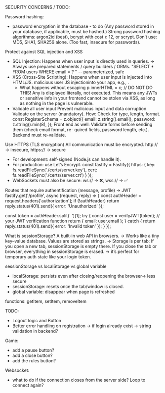
SECURITY CONCERNS / TODO:

Password hashing: 
- password encryption in the database - to do (Any password stored in your database, if applicable, must be hashed.)
  Strong password hashing algorithms: argon2id (best), bcrypt with cost ≥ 12, or scrypt.
  Don’t use: MD5, SHA1, SHA256 alone. (Too fast, insecure for passwords).

Protect against SQL injection and XSS
- SQL Injection: Happens when user input is directly used in queries.
  -> Always use prepared statements / query builders / ORMs.
  "SELECT * FROM users WHERE email = ? " -- parameterized, safe
- XSS (Cross-Site Scripting): Happens when user input is injected into HTML/JS.
  malicious user JS injectioninto your app, e.g., <script>alert('hacked')</script>.
  - What happens without escaping
    p.innerHTML = c; // DO NOT DO THIS!
    Any <script> in c would execute immediately → XSS attack.
  How you fight it:
  - Sanitize input: remove or escape HTML tags before storing or rendering.
    + Backend sanitizes/escapes stored data → stops persistent XSS
    (import sanitizeHtml from 'sanitize-html';
    const safeText = sanitizeHtml(text, {
      allowedTags: [], // remove all HTML tags
      allowedAttributes: {}
    });)
  - Escape output: when displaying user-generated content in HTML, escape <, >, " etc.
    + Frontend escapes or uses frameworks that auto-escape (React, Vue) → stops reflected XSS
  	// Escape user input by using textContent
      p.textContent = c;
  	Using textContent is the vanilla JS equivalent of what React/Vue auto-escaping does. 
  	It ensures any text you insert is treated as literal text, not HTML, so scripts won’t run.
  - Escaping stops XSS
    Using textContent (vanilla JS) ensures that <script>alert('XSS')</script> is 
    displayed literally, not executed. This means any JWTs or sensitive info in your 
    frontend cannot be stolen via XSS, as long as nothing in the page is vulnerable.
- Validate all user input
  Prevent malicious input and data corruption. Validate on the server (mandatory).
  How: Check for type, length, format.
  const RegisterSchema = z.object({
    email: z.string().email(),
    password: z.string().min(8),
  });
  Front end as well: Validate forms before sending them (check email format, re-
  quired fields, password length, etc.). Backend must re-validate.

Use HTTPS (TLS encryption)
  All communication must be encrypted.
  http:// → insecure, https:// → secure
- For development: self-signed (Node.js can handle it).
- For production: use Let’s Encrypt.
  const fastify = Fastify({
    https: {
      key: fs.readFileSync('./certs/server.key'),
      cert: fs.readFileSync('./certs/server.crt')
    }
  });
- WebSockets must also be secure: ws:// → ❌, wss:// → ✅

Routes that require authentification (message, profile) -> JWT
fastify.get('/profile', async (request, reply) => {
  const authHeader = request.headers['authorization'];
  if (!authHeader) return reply.status(401).send({ error: 'Unauthorized' });

  const token = authHeader.split(' ')[1];
  try {
    const user = verifyJWT(token); // your JWT verification function
    return { email: user.email };
  } catch {
    return reply.status(401).send({ error: 'Invalid token' });
  }
});



What is sessionStorage? A built-in web API in browsers.
-> Works like a tiny key–value database. Values are stored as strings.
-> Storage is per tab:
   If you open a new tab, sessionStorage is empty there.
   If you close the tab or browser, everything in sessionStorage is erased.
-> it’s perfect for temporary auth state like your login token.

sessionStorage vs localStorage vs  global variable
- localStorage: persists even after closing/reopening the browser-> less secure
- sessionStorage: resets once the tab/window is closed.
- global variable: disappear when page is refreshed


functions: getItem, setItem, removeItem


TODO:

- Logout logic and Button
- Better error handling on registration 
   -> if login already exist
   -> string validation in backend?

Game: 
- add a pause button? 
- add a close button?
- add the rules button?

Websocket:
- what to do if the connection closes from the server side? Loop to connect again?